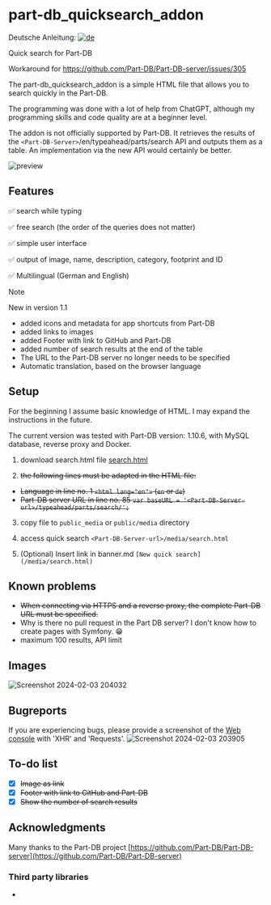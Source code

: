 # part-db_quicksearch_addon

Deutsche Anleitung: [![de](https://img.shields.io/badge/lang-de-green.svg)](https://github.com/RaptorDE/part-db_quicksearch_addon/blob/main/README.de.md)

Quick search for Part-DB

Workaround for https://github.com/Part-DB/Part-DB-server/issues/305

The part-db_quicksearch_addon is a simple HTML file that allows you to search quickly in the Part-DB.

The programming was done with a lot of help from ChatGPT, although my programming skills and code quality are at a beginner level.

The addon is not officially supported by Part-DB. It retrieves the results of the `<Part-DB-Server>`/en/typeahead/parts/search API and outputs them as a table.
An implementation via the new API would certainly be better.

![preview](https://github.com/RaptorDE/part-db_quicksearch_addon/assets/37591931/8fce4785-9ee9-4919-aef6-2d744413ac32)

## Features
:white_check_mark: search while typing

:white_check_mark: free search (the order of the queries does not matter)

:white_check_mark: simple user interface

:white_check_mark: output of image, name, description, category, footprint and ID

:white_check_mark: Multilingual (German and English)

> [!NOTE]
> New in version 1.1
> * added icons and metadata for app shortcuts from Part-DB
> * added links to images
> * added Footer with link to GitHub and Part-DB
> * added number of search results at the end of the table
> * The URL to the Part-DB server no longer needs to be specified
> * Automatic translation, based on the browser language


## Setup
For the beginning I assume basic knowledge of HTML.
I may expand the instructions in the future.

The current version was tested with Part-DB version: 1.10.6, with MySQL database, reverse proxy and Docker.

1. download search.html file [search.html](https://github.com/RaptorDE/part-db_quicksearch_addon/blob/main/search.html) 

2. ~~the following lines must be adapted in the HTML file:~~
* ~~Language in line no. 1 `<html lang="en">` (`en` or `de`)~~
* ~~Part-DB server URL in line no. 85 `var baseURL = '<Part-DB-Server-url>/typeahead/parts/search/';`~~

3. copy file to `public_media` or `public/media` directory

4. access quick search `<Part-DB-Server-url>/media/search.html`

5. (Optional) Insert link in banner.md
`[New quick search](/media/search.html)`

## Known problems
* ~~When connecting via HTTPS and a reverse proxy, the complete Part-DB URL must be specified.~~
* Why is there no pull request in the Part DB server? I don't know how to create pages with Symfony. 😁
* maximum 100 results, API limit

## Images
![Screenshot 2024-02-03 204032](https://github.com/RaptorDE/part-db_quicksearch_addon/assets/37591931/1245374e-421f-4316-8ba8-bcd54d101929)


## Bugreports
If you are experiencing bugs, please provide a screenshot of the [Web console](https://firefox-source-docs.mozilla.org/devtools-user/web_console/) with 'XHR' and 'Requests'.
![Screenshot 2024-02-03 203905](https://github.com/RaptorDE/part-db_quicksearch_addon/assets/37591931/4d530d19-fd9b-4e78-af04-10057791ae1e)

## To-do list
- [x] ~~Image as link~~
- [x] ~~Footer with link to GitHub and Part-DB~~
- [x] ~~Show the number of search results~~

## Acknowledgments
Many thanks to the Part-DB project [https://github.com/Part-DB/Part-DB-server](https://github.com/Part-DB/Part-DB-server)

### Third party libraries
*

